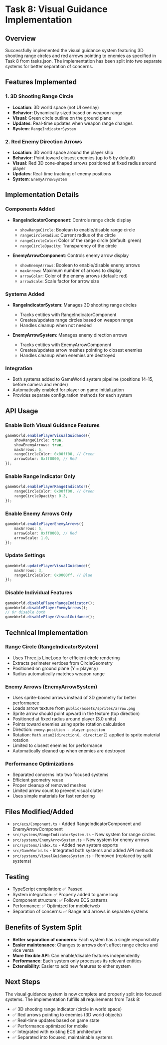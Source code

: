 # Task 8: Visual Guidance Implementation

## Overview
Successfully implemented the visual guidance system featuring 3D shooting range circles and red arrows pointing to enemies as specified in Task 8 from tasks.json. The implementation has been split into two separate systems for better separation of concerns.

## Features Implemented

### 1. 3D Shooting Range Circle
- **Location**: 3D world space (not UI overlay)
- **Behavior**: Dynamically sized based on weapon range
- **Visual**: Green circle outline on the ground plane
- **Updates**: Real-time updates when weapon range changes
- **System**: `RangeIndicatorSystem`

### 2. Red Enemy Direction Arrows  
- **Location**: 3D world space around the player ship
- **Behavior**: Point toward closest enemies (up to 5 by default)
- **Visual**: Red 3D cone-shaped arrows positioned at fixed radius around player
- **Updates**: Real-time tracking of enemy positions
- **System**: `EnemyArrowSystem`

## Implementation Details

### Components Added
- **RangeIndicatorComponent**: Controls range circle display
  - `showRangeCircle`: Boolean to enable/disable range circle
  - `rangeCircleRadius`: Current radius of the circle
  - `rangeCircleColor`: Color of the range circle (default: green)
  - `rangeCircleOpacity`: Transparency of the circle

- **EnemyArrowComponent**: Controls enemy arrow display
  - `showEnemyArrows`: Boolean to enable/disable enemy arrows
  - `maxArrows`: Maximum number of arrows to display
  - `arrowColor`: Color of the enemy arrows (default: red)
  - `arrowScale`: Scale factor for arrow size

### Systems Added
- **RangeIndicatorSystem**: Manages 3D shooting range circles
  - Tracks entities with RangeIndicatorComponent
  - Creates/updates range circles based on weapon range
  - Handles cleanup when not needed

- **EnemyArrowSystem**: Manages enemy direction arrows
  - Tracks entities with EnemyArrowComponent
  - Creates/updates arrow meshes pointing to closest enemies
  - Handles cleanup when enemies are destroyed

### Integration
- Both systems added to GameWorld system pipeline (positions 14-15, before camera and render)
- Automatically enabled for player on game initialization
- Provides separate configuration methods for each system

## API Usage

### Enable Both Visual Guidance Features
```typescript
gameWorld.enablePlayerVisualGuidance({
    showRangeCircle: true,
    showEnemyArrows: true,
    maxArrows: 5,
    rangeCircleColor: 0x00ff00, // Green
    arrowColor: 0xff0000, // Red
});
```

### Enable Range Indicator Only
```typescript
gameWorld.enablePlayerRangeIndicator({
    rangeCircleColor: 0x00ff00, // Green
    rangeCircleOpacity: 0.3,
});
```

### Enable Enemy Arrows Only
```typescript
gameWorld.enablePlayerEnemyArrows({
    maxArrows: 5,
    arrowColor: 0xff0000, // Red
    arrowScale: 1.0,
});
```

### Update Settings
```typescript
gameWorld.updatePlayerVisualGuidance({
    maxArrows: 3,
    rangeCircleColor: 0x0000ff, // Blue
});
```

### Disable Individual Features
```typescript
gameWorld.disablePlayerRangeIndicator();
gameWorld.disablePlayerEnemyArrows();
// Or disable both
gameWorld.disablePlayerVisualGuidance();
```

## Technical Implementation

### Range Circle (RangeIndicatorSystem)
- Uses Three.js LineLoop for efficient circle rendering
- Extracts perimeter vertices from CircleGeometry
- Positioned on ground plane (Y = player.y)
- Radius automatically matches weapon range

### Enemy Arrows (EnemyArrowSystem)
- Uses sprite-based arrows instead of 3D geometry for better performance
- Loads arrow texture from `public/assets/sprites/arrow.png`
- Sprite arrow should point upward in the texture (top direction)
- Positioned at fixed radius around player (3.0 units)
- Points toward enemies using sprite rotation calculation
- Direction: `enemy.position - player.position`
- Rotation: `Math.atan2(directionX, directionZ)` applied to sprite material rotation
- Limited to closest enemies for performance
- Automatically cleaned up when enemies are destroyed

### Performance Optimizations
- Separated concerns into two focused systems
- Efficient geometry reuse
- Proper cleanup of removed meshes
- Limited arrow count to prevent visual clutter
- Uses simple materials for fast rendering

## Files Modified/Added
- `src/ecs/Component.ts` - Added RangeIndicatorComponent and EnemyArrowComponent
- `src/systems/RangeIndicatorSystem.ts` - New system for range circles
- `src/systems/EnemyArrowSystem.ts` - New system for enemy arrows
- `src/systems/index.ts` - Added new system exports
- `src/GameWorld.ts` - Integrated both systems and added API methods
- `src/systems/VisualGuidanceSystem.ts` - Removed (replaced by split systems)

## Testing
- TypeScript compilation: ✅ Passed
- System integration: ✅ Properly added to game loop
- Component structure: ✅ Follows ECS patterns
- Performance: ✅ Optimized for mobile/web
- Separation of concerns: ✅ Range and arrows in separate systems

## Benefits of System Split
- **Better separation of concerns**: Each system has a single responsibility
- **Easier maintenance**: Changes to arrows don't affect range circles and vice versa
- **More flexible API**: Can enable/disable features independently
- **Performance**: Each system only processes its relevant entities
- **Extensibility**: Easier to add new features to either system

## Next Steps
The visual guidance system is now complete and properly split into focused systems. The implementation fulfills all requirements from Task 8:
- ✅ 3D shooting range indicator (circle in world space)
- ✅ Red arrows pointing to enemies (3D world objects)
- ✅ Real-time updates based on game state
- ✅ Performance optimized for mobile
- ✅ Integrated with existing ECS architecture
- ✅ Separated into focused, maintainable systems